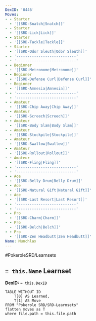 ```yaml
---
DexID: '0446'
Moves:
- - Starter
  - '[[SRD-Snatch|Snatch]]'
- - Starter
  - '[[SRD-Lick|Lick]]'
- - Starter
  - '[[SRD-Tackle|Tackle]]'
- - Starter
  - '[[SRD-Odor Sleuth|Odor Sleuth]]'
- - '---------------------------'
  - '---------------------------'
- - Beginner
  - '[[SRD-Metronome|Metronome]]'
- - Beginner
  - '[[SRD-Defense Curl|Defense Curl]]'
- - Beginner
  - '[[SRD-Amnesia|Amnesia]]'
- - '---------------------------'
  - '---------------------------'
- - Amateur
  - '[[SRD-Chip Away|Chip Away]]'
- - Amateur
  - '[[SRD-Screech|Screech]]'
- - Amateur
  - '[[SRD-Body Slam|Body Slam]]'
- - Amateur
  - '[[SRD-Stockpile|Stockpile]]'
- - Amateur
  - '[[SRD-Swallow|Swallow]]'
- - Amateur
  - '[[SRD-Rollout|Rollout]]'
- - Amateur
  - '[[SRD-Fling|Fling]]'
- - '---------------------------'
  - '---------------------------'
- - Ace
  - '[[SRD-Belly Drum|Belly Drum]]'
- - Ace
  - '[[SRD-Natural Gift|Natural Gift]]'
- - Ace
  - '[[SRD-Last Resort|Last Resort]]'
- - '---------------------------'
  - '---------------------------'
- - Pro
  - '[[SRD-Charm|Charm]]'
- - Pro
  - '[[SRD-Belch|Belch]]'
- - Pro
  - '[[SRD-Zen Headbutt|Zen Headbutt]]'
Name: Munchlax
---
```


#PokeroleSRD/Learnsets

## `= this.Name` Learnset

**DexID:** `= this.DexID`

```dataview
TABLE WITHOUT ID
    T[0] AS Learned,
    T[1] AS Move
FROM "Pokerole SRD/SRD-Learnsets"
flatten moves as T
where file.path = this.file.path
```
